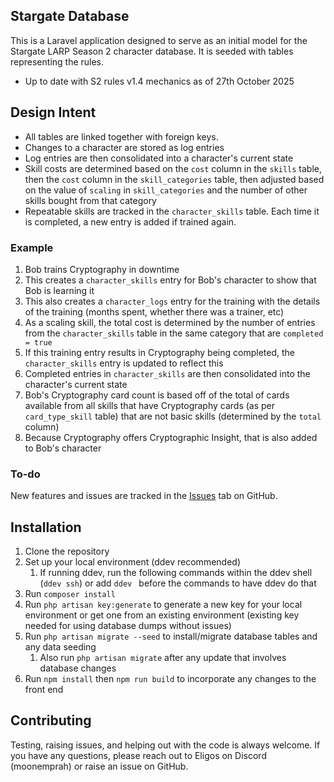 ## Stargate Database

This is a Laravel application designed to serve as an initial model for the Stargate LARP Season 2 character database.
It is seeded with tables representing the rules.

- Up to date with S2 rules v1.4 mechanics as of 27th October 2025

## Design Intent

- All tables are linked together with foreign keys.
- Changes to a character are stored as log entries
- Log entries are then consolidated into a character's current state
- Skill costs are determined based on the `cost` column in the `skills` table, then the `cost` column in the `skill_categories` table, then adjusted based on the value of `scaling` in `skill_categories` and the number of other skills bought from that category
- Repeatable skills are tracked in the `character_skills` table. Each time it is completed, a new entry is added if trained again. 

### Example

1. Bob trains Cryptography in downtime
2. This creates a `character_skills` entry for Bob's character to show that Bob is learning it
3. This also creates a `character_logs` entry for the training with the details of the training (months spent, whether there was a trainer, etc)
4. As a scaling skill, the total cost is determined by the number of entries from the `character_skills` table in the same category that are `completed = true`
5. If this training entry results in Cryptography being completed, the `character_skills` entry is updated to reflect this
6. Completed entries in `character_skills` are then consolidated into the character's current state
7. Bob's Cryptography card count is based off of the total of cards available from all skills that have Cryptography cards (as per `card_type_skill` table) that are not basic skills (determined by the `total` column)
8. Because Cryptography offers Cryptographic Insight, that is also added to Bob's character

### To-do

New features and issues are tracked in the [Issues](https://github.com/indefinitedevil/stargate-database/issues) tab on GitHub.

## Installation

1. Clone the repository
2. Set up your local environment (ddev recommended)
   1. If running ddev, run the following commands within the ddev shell (`ddev ssh`) or add `ddev ` before the commands to have ddev do that
3. Run `composer install`
4. Run `php artisan key:generate` to generate a new key for your local environment or get one from an existing environment (existing key needed for using database dumps without issues)
5. Run `php artisan migrate --seed` to install/migrate database tables and any data seeding
   1. Also run `php artisan migrate` after any update that involves database changes
6. Run `npm install` then `npm run build` to incorporate any changes to the front end

## Contributing

Testing, raising issues, and helping out with the code is always welcome. If you have any questions, please reach out to Eligos on Discord (moonemprah) or raise an issue on GitHub.
